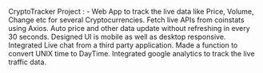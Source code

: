 CryptoTracker Project : -
Web App to track the live data like Price, Volume, Change etc for several Cryptocurrencies. 
Fetch live APIs from coinstats using Axios. 
Auto price and other data update without refreshing in every 30 seconds. 
Designed UI is mobile as well as desktop responsive. 
Integrated Live chat from a third party application. 
Made a function to convert UNIX time to DayTime. 
Integrated google analytics to track the live traffic data.
